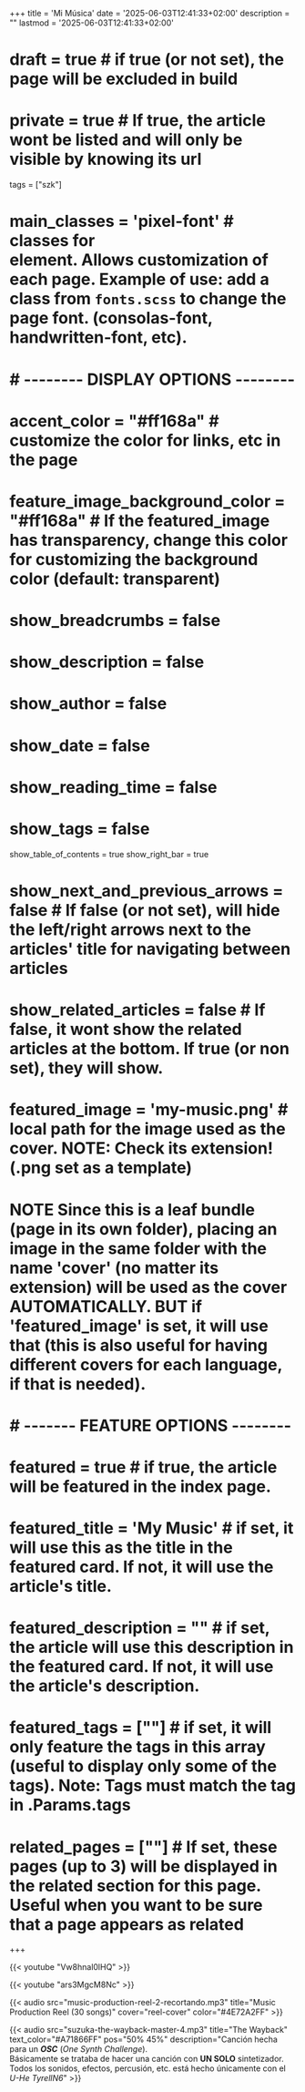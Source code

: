 +++
title = 'Mi Música'
date = '2025-06-03T12:41:33+02:00'
description = ""
lastmod = '2025-06-03T12:41:33+02:00'
# draft = true # if true (or not set), the page will be excluded in build
# private = true # If true, the article wont be listed and will only be visible by knowing its url
tags = ["szk"]
# main_classes = 'pixel-font' # classes for <main> element. Allows customization of each page. Example of use: add a class from `fonts.scss` to change the page font. (consolas-font, handwritten-font, etc).
# # -------- DISPLAY OPTIONS --------
# accent_color = "#ff168a" # customize the color for links, etc in the page
# feature_image_background_color = "#ff168a" # If the featured_image has transparency, change this color for customizing the background color (default: transparent)
# show_breadcrumbs = false
# show_description = false
# show_author = false
# show_date = false
# show_reading_time = false
# show_tags = false
show_table_of_contents = true
show_right_bar = true
# show_next_and_previous_arrows = false # If false (or not set), will hide the left/right arrows next to the articles' title for navigating between articles
# show_related_articles = false # If false, it wont show the related articles at the bottom. If true (or non set), they will show.
# featured_image = 'my-music.png' # local path for the image used as the cover. NOTE: Check its extension! (.png set as a template)
# NOTE Since this is a leaf bundle (page in its own folder), placing an image in the same folder with the name 'cover' (no matter its extension) will be used as the cover AUTOMATICALLY. BUT if 'featured_image' is set, it will use that (this is also useful for having different covers for each language, if that is needed).
# # ------- FEATURE OPTIONS --------
# featured = true # if true, the article will be featured in the index page.
# featured_title = 'My Music' # if set, it will use this as the title in the featured card. If not, it will use the article's title.
# featured_description = "" # if set, the article will use this description in the featured card. If not, it will use the article's description.
# featured_tags = [""] # if set, it will only feature the tags in this array (useful to display only some of the tags). Note: Tags must match the tag in .Params.tags
# related_pages = [""] # If set, these pages (up to 3) will be displayed in the related section for this page. Useful when you want to be sure that a page appears as related
+++



{{< youtube "Vw8hnal0lHQ" >}}

{{< youtube "ars3MgcM8Nc" >}}

{{< audio src="music-production-reel-2-recortando.mp3" title="Music Production Reel (30 songs)" cover="reel-cover" color="#4E72A2FF" >}}

<!-- {{< audio src="suzuka-the-wayback-master-4.mp3" title="The Wayback" text_color="#A71866FF" pos="50% 45%" >}} -->

{{< audio src="suzuka-the-wayback-master-4.mp3" title="The Wayback" text_color="#A71866FF" pos="50% 45%" description="Canción hecha para un ***OSC*** (*One Synth Challenge*). <br>Básicamente se trataba de hacer una canción con **UN SOLO** sintetizador. Todos los sonidos, efectos, percusión, etc. está hecho únicamente con el *U-He TyrellN6*" >}}
